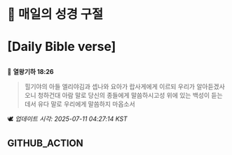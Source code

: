 # 🙏 매일의 성경 구절
# [Daily Bible verse]
##
<!-- START_BIBLE_VERSE -->
📖 **열왕기하 18:26**
> 힐기야의 아들 엘리야김과 셉나와 요아가 랍사게에게 이르되 우리가 알아듣겠사오니 청하건대 아람 말로 당신의 종들에게 말씀하시고성 위에 있는 백성이 듣는 데서 유다 말로 우리에게 말씀하지 마옵소서

🕊️ _업데이트 시각: 2025-07-11 04:27:14 KST_
  <!-- END_BIBLE_VERSE -->
## GITHUB_ACTION
